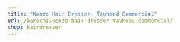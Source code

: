 ```yaml
---
title: "Kenzo Hair Dresser- Tauheed Commercial"
url: /karachi/kenzo-hair-dresser-tauheed-commercial/
shop: hairdresser
---
```

